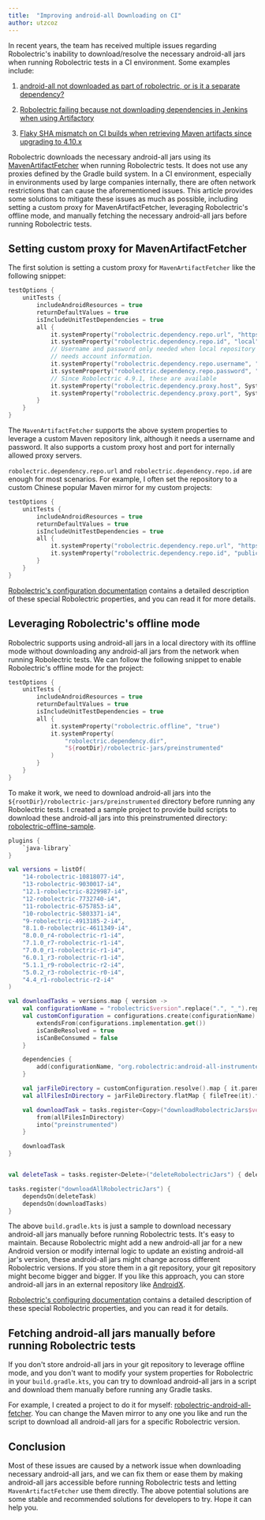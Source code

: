 ```yaml
---
title:  "Improving android-all Downloading on CI"
author: utzcoz
---
```


In recent years, the team has received multiple issues regarding Robolectric's inability to download/resolve
the necessary android-all jars when running Robolectric tests in a CI environment. Some examples include:

1. [android-all not downloaded as part of robolectric, or is it a separate dependency?](https://github.com/robolectric/robolectric/issues/7886)

2. [Robolectric failing because not downloading dependencies in Jenkins when using Artifactory](https://github.com/robolectric/robolectric/issues/8158)

3. [Flaky SHA mismatch on CI builds when retrieving Maven artifacts since upgrading to 4.10.x](https://github.com/robolectric/robolectric/issues/8205)

Robolectric downloads the necessary android-all jars using its [MavenArtifactFetcher](https://github.com/robolectric/robolectric/blob/7fa0183c592974c3a84e948605f5278addae2731/plugins/maven-dependency-resolver/src/main/java/org/robolectric/internal/dependency/MavenArtifactFetcher.java#L37) when running Robolectric tests.
It does not use any proxies defined by the Gradle build system.
In a CI environment, especially in environments used by large companies internally,
there are often network restrictions that can cause the aforementioned issues.
This article provides some solutions to mitigate these issues as much as possible,
including setting a custom proxy for MavenArtifactFetcher, leveraging Robolectric's offline mode,
and manually fetching the necessary android-all jars before running Robolectric tests.

## Setting custom proxy for MavenArtifactFetcher

The first solution is setting a custom proxy for `MavenArtifactFetcher` like the following snippet:

```Kotlin
testOptions {
    unitTests {
        includeAndroidResources = true
        returnDefaultValues = true
        isIncludeUnitTestDependencies = true
        all {
            it.systemProperty("robolectric.dependency.repo.url", "https://local-mirror/repo")
            it.systemProperty("robolectric.dependency.repo.id", "local")
            // Username and password only needed when local repository
            // needs account information.
            it.systemProperty("robolectric.dependency.repo.username", "username")
            it.systemProperty("robolectric.dependency.repo.password", "password")
            // Since Robolectric 4.9.1, these are available
            it.systemProperty("robolectric.dependency.proxy.host", System.getenv("ROBOLECTRIC_PROXY_HOST"))
            it.systemProperty("robolectric.dependency.proxy.port", System.getenv("ROBOLECTRIC_PROXY_PORT"))
        }
    }
}
```

The `MavenArtifactFetcher` supports the above system properties to leverage a custom Maven
repository link, although it needs a username and password. It also supports a custom proxy
host and port for internally allowed proxy servers.

`robolectric.dependency.repo.url` and `robolectric.dependency.repo.id` are enough for
most scenarios. For example, I often set the repository to a custom Chinese popular Maven mirror
for my custom projects:

```Kotlin
testOptions {
    unitTests {
        includeAndroidResources = true
        returnDefaultValues = true
        isIncludeUnitTestDependencies = true
        all {
            it.systemProperty("robolectric.dependency.repo.url", "https://maven.aliyun.com/repository")
            it.systemProperty("robolectric.dependency.repo.id", "public")
        }
    }
}
```

[Robolectric's configuration documentation](https://robolectric.org/configuring/) contains a detailed description
of these special Robolectric properties, and you can read it for more details.

## Leveraging Robolectric's offline mode

Robolectric supports using android-all jars in a local directory with its offline mode without downloading
any android-all jars from the network when running Robolectric tests. We can follow the following
snippet to enable Robolectric's offline mode for the project:

```Kotlin
testOptions {
    unitTests {
        includeAndroidResources = true
        returnDefaultValues = true
        isIncludeUnitTestDependencies = true
        all {
            it.systemProperty("robolectric.offline", "true")
            it.systemProperty(
                "robolectric.dependency.dir",
                "${rootDir}/robolectric-jars/preinstrumented"
            )
        }
    }
}
```

To make it work, we need to download android-all jars into the
`${rootDir}/robolectric-jars/preinstrumented` directory before running any Robolectric tests.
I created a sample project to provide build scripts to download these
android-all jars into this preinstrumented directory: 
[robolectric-offline-sample](https://github.com/utzcoz/robolectric-offline-sample/).

```Kotlin
plugins {
    `java-library`
}

val versions = listOf(
    "14-robolectric-10818077-i4",
    "13-robolectric-9030017-i4",
    "12.1-robolectric-8229987-i4",
    "12-robolectric-7732740-i4",
    "11-robolectric-6757853-i4",
    "10-robolectric-5803371-i4",
    "9-robolectric-4913185-2-i4",
    "8.1.0-robolectric-4611349-i4",
    "8.0.0_r4-robolectric-r1-i4",
    "7.1.0_r7-robolectric-r1-i4",
    "7.0.0_r1-robolectric-r1-i4",
    "6.0.1_r3-robolectric-r1-i4",
    "5.1.1_r9-robolectric-r2-i4",
    "5.0.2_r3-robolectric-r0-i4",
    "4.4_r1-robolectric-r2-i4"
)

val downloadTasks = versions.map { version ->
    val configurationName = "robolectric$version".replace(".", "_").replace("-", "_")
    val customConfiguration = configurations.create(configurationName) {
        extendsFrom(configurations.implementation.get())
        isCanBeResolved = true
        isCanBeConsumed = false
    }

    dependencies {
        add(configurationName, "org.robolectric:android-all-instrumented:$version")
    }

    val jarFileDirectory = customConfiguration.resolve().map { it.parentFile.absolutePath }
    val allFilesInDirectory = jarFileDirectory.flatMap { fileTree(it).files }

    val downloadTask = tasks.register<Copy>("downloadRobolectricJars$version") {
        from(allFilesInDirectory)
        into("preinstrumented")
    }

    downloadTask
}


val deleteTask = tasks.register<Delete>("deleteRobolectricJars") { delete("preinstrumented") }

tasks.register("downloadAllRobolectricJars") {
    dependsOn(deleteTask)
    dependsOn(downloadTasks)
}
```

The above `build.gradle.kts` is just a sample to download necessary android-all jars
manually before running Robolectric tests. It's easy to maintain. Because Robolectric
might add a new android-all jar for a new Android version or modify internal logic
to update an existing android-all jar's version, these android-all jars might change
across different Robolectric versions. If you store them in a git repository,
your git repository might become bigger and bigger. If you like this approach,
you can store android-all jars in an external repository like
[AndroidX](https://android-review.googlesource.com/c/platform/prebuilts/androidx/external/+/2813314).

[Robolectric's configuring documentation](https://robolectric.org/configuring/) contains
a detailed description of these special Robolectric properties, and you can
read it for details.

## Fetching android-all jars manually before running Robolectric tests

If you don't store android-all jars in your git repository to leverage offline mode,
and you don't want to modify your system properties for Robolectric in your
`build.gradle.kts`, you can try to download android-all jars in a script and
download them manually before running any Gradle tasks.

For example, I created a project to do it for myself: 
[robolectric-android-all-fetcher](https://github.com/utzcoz/robolectric-android-all-fetcher/).
You can change the Maven mirror to any one you like and run the script to download
all android-all jars for a specific Robolectric version.

## Conclusion

Most of these issues are caused by a network issue when downloading necessary android-all jars,
and we can fix them or ease them by making android-all jars accessible before running Robolectric tests
and letting `MavenArtifactFetcher` use them directly. The above potential solutions are some stable
and recommended solutions for developers to try. Hope it can help you.